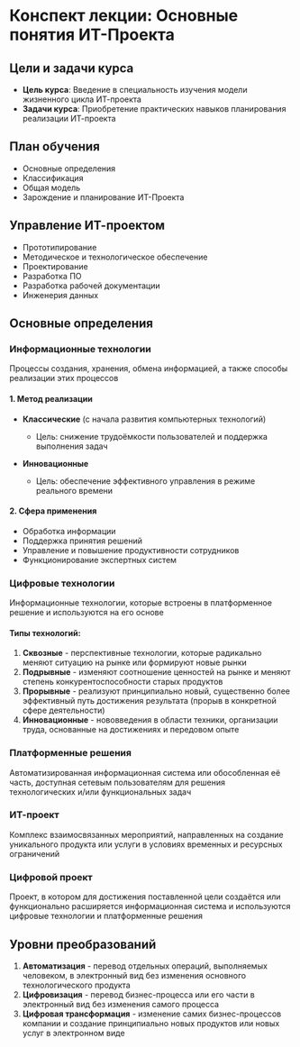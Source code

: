 # Конспект лекции: Основные понятия ИТ-Проекта

## Цели и задачи курса
- **Цель курса**: Введение в специальность изучения модели жизненного цикла ИТ-проекта
- **Задачи курса**: Приобретение практических навыков планирования реализации ИТ-проекта

## План обучения
- Основные определения
- Классификация
- Общая модель
- Зарождение и планирование ИТ-Проекта

## Управление ИТ-проектом
- Прототипирование
- Методическое и технологическое обеспечение
- Проектирование
- Разработка ПО
- Разработка рабочей документации
- Инженерия данных

## Основные определения

### Информационные технологии
Процессы создания, хранения, обмена информацией, а также способы реализации этих процессов

#### 1. Метод реализации
- **Классические** (с начала развития компьютерных технологий)
  - Цель: снижение трудоёмкости пользователей и поддержка выполнения задач

- **Инновационные**
  - Цель: обеспечение эффективного управления в режиме реального времени

#### 2. Сфера применения
- Обработка информации
- Поддержка принятия решений
- Управление и повышение продуктивности сотрудников
- Функционирование экспертных систем

### Цифровые технологии
Информационные технологии, которые встроены в платформенное решение и используются на его основе

#### Типы технологий:
1. **Сквозные** - перспективные технологии, которые радикально меняют ситуацию на рынке или формируют новые рынки
2. **Подрывные** - изменяют соотношение ценностей на рынке и меняют степень конкурентоспособности старых продуктов
3. **Прорывные** - реализуют принципиально новый, существенно более эффективный путь достижения результата (прорыв в конкретной сфере деятельности)
4. **Инновационные** - нововведения в области техники, организации труда, основанные на достижениях и передовом опыте

### Платформенные решения
Автоматизированная информационная система или обособленная её часть, доступная сетевым пользователям для решения технологических и/или функциональных задач

### ИТ-проект
Комплекс взаимосвязанных мероприятий, направленных на создание уникального продукта или услуги в условиях временных и ресурсных ограничений

### Цифровой проект
Проект, в котором для достижения поставленной цели создаётся или функционально расширяется информационная система и используются цифровые технологии и платформенные решения

## Уровни преобразований

1. **Автоматизация** - перевод отдельных операций, выполняемых человеком, в электронный вид без изменения основного технологического продукта
2. **Цифровизация** - перевод бизнес-процесса или его части в электронный вид без изменения самого процесса
3. **Цифровая трансформация** - изменение самих бизнес-процессов компании и создание принципиально новых продуктов или новых услуг в электронном виде
